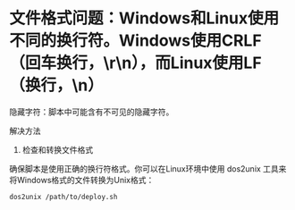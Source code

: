 
# 文件格式问题：Windows和Linux使用不同的换行符。Windows使用CRLF（回车换行，\r\n），而Linux使用LF（换行，\n）

隐藏字符：脚本中可能含有不可见的隐藏字符。

解决方法

1. 检查和转换文件格式

确保脚本是使用正确的换行符格式。你可以在Linux环境中使用 dos2unix 工具来将Windows格式的文件转换为Unix格式：

```bash
dos2unix /path/to/deploy.sh
```
